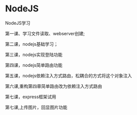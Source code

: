 NodeJS
======

NodeJS学习

第一课、学习文件读取、webserver创建;

第二课，nodejs基础学习；

第三课，nodejs实现登陆功能

第四课，nodejs简单路由功能

第五课，nodejs依赖注入方式路由，松耦合的方式将这个对象注入

第六课,重构第四章简单路由改为依赖注入方式路由

第七课，express框架试用

第七课,上传图片，回显图片功能







